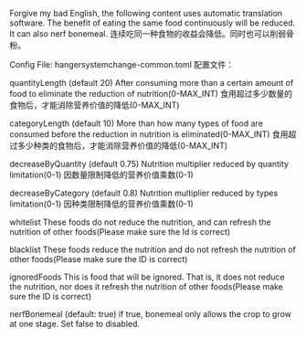 Forgive my bad English, the following content uses automatic translation software.
The benefit of eating the same food continuously will be reduced. It can also nerf bonemeal.
连续吃同一种食物的收益会降低。同时也可以削弱骨粉。

Config File: hangersystemchange-common.toml
配置文件：

quantityLength (default 20)
After consuming more than a certain amount of food to eliminate the reduction of nutrition(0-MAX_INT)
食用超过多少数量的食物后，才能消除营养价值的降低(0-MAX_INT)

categoryLength (default 10)
More than how many types of food are consumed before the reduction in nutrition is eliminated(0-MAX_INT)
食用超过多少种类的食物后，才能消除营养价值的降低(0-MAX_INT)

decreaseByQuantity (default 0.75)
Nutrition multiplier reduced by quantity limitation(0-1)
因数量限制降低的营养价值乘数(0-1)

decreaseByCategory (default 0.8)
Nutrition multiplier reduced by types limitation(0-1)
因种类限制降低的营养价值乘数(0-1)

whitelist
These foods do not reduce the nutrition, and can refresh the nutrition of other foods(Please make sure the Id is correct)

blacklist
These foods reduce the nutrition and do not refresh the nutrition of other foods(Please make sure the ID is correct)

ignoredFoods
This is food that will be ignored. That is, it does not reduce the nutrition, nor does it refresh the nutrition of other foods(Please make sure the ID is correct)

nerfBonemeal (default: true)
if true, bonemeal only allows the crop to grow at one stage. Set false to disabled.
